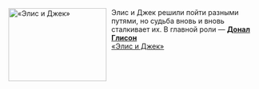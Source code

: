 <!--2025-02-28 08:00:07-->
<div class="yb">
  <div class="rss smaller1 kino_kino"><a href="https://www.kino-teatr.ru/video/46734/" title="«Элис и Джек»"><img src="https://www.kino-teatr.ru/video/4/3/46734/poster.jpg" width="196" height="147" align="left" hspace="5" style="margin: 0px 10px 0px 5px" alt="«Элис и Джек»"/></a>Элис и Джек решили пойти разными путями, но судьба вновь и вновь сталкивает их. В главной роли — <a href=https://www.kino-teatr.ru/kino/acter/m/euro/179460/bio/ target=_blank><strong>Донал Глисон</strong></a> <br><a class="light" href="https://www.kino-teatr.ru/video/46734/">«Элис и Джек»</a></div>
</div>
